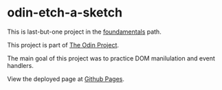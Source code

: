 # odin-etch-a-sketch

This is last-but-one project in the [foundamentals](https://www.theodinproject.com/paths/foundations/courses/foundations/lessons/etch-a-sketch-project) path.

This project is part of [The Odin Project](https://www.theodinproject.com/).

The main goal of this project was to practice DOM manilulation and event handlers.

View the deployed page at [Github Pages](https://krzysztof-kozak.github.io/odin-etch-a-sketch).